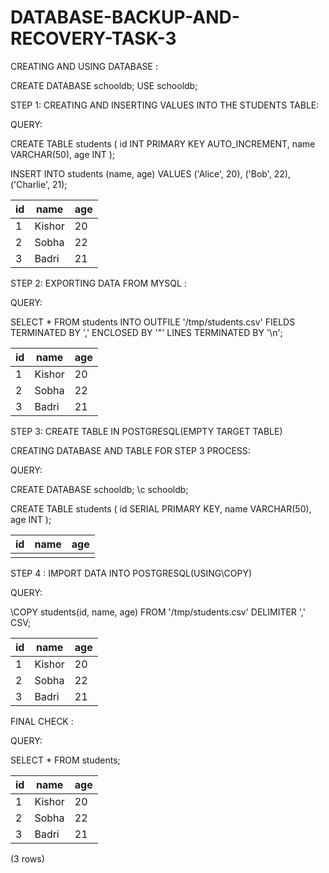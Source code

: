 # DATABASE-BACKUP-AND-RECOVERY-TASK-3

 CREATING AND USING DATABASE :
 
CREATE DATABASE schooldb;
USE schooldb;

STEP 1: CREATING AND INSERTING VALUES INTO THE STUDENTS TABLE:

QUERY:

CREATE TABLE students (
    id INT PRIMARY KEY AUTO_INCREMENT,
    name VARCHAR(50),
    age INT
);

INSERT INTO students (name, age) VALUES
('Alice', 20),
('Bob', 22),
('Charlie', 21);


|id |name    |age  |
|---|--------|-----|
| 1 | Kishor | 20  |
| 2 | Sobha  | 22  |
| 3 | Badri  | 21  |

STEP 2: EXPORTING DATA FROM MYSQL :

QUERY:

SELECT * FROM students
INTO OUTFILE '/tmp/students.csv'
FIELDS TERMINATED BY ','
ENCLOSED BY '"'
LINES TERMINATED BY '\n';

| id  | name  | age |
|-----|-------|-----|
| 1   | Kishor| 20  |
| 2   | Sobha | 22  |
| 3   | Badri | 21  |

STEP 3: CREATE TABLE IN POSTGRESQL(EMPTY TARGET TABLE)

CREATING DATABASE AND TABLE FOR STEP 3 PROCESS:

QUERY:

CREATE DATABASE schooldb;
\c schooldb;

CREATE TABLE students (
    id SERIAL PRIMARY KEY,
    name VARCHAR(50),
    age INT
);

| id | name | age|
|----|------|----|
|    |      |    |

STEP 4 : IMPORT DATA INTO POSTGRESQL(USING\COPY)

QUERY:

\COPY students(id, name, age) FROM '/tmp/students.csv' DELIMITER ',' CSV;

| id | name   | age  |
|----|--------|------|
| 1  | Kishor | 20   |
| 2  | Sobha  | 22   |
| 3  | Badri  | 21   |


FINAL CHECK :

QUERY:

SELECT * FROM students;

| id  | name   | age |
|-----|--------|-----|
| 1   | Kishor | 20  |
| 2   | Sobha  | 22  |
| 3   | Badri  | 21  |

(3 rows)















